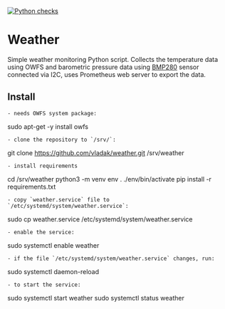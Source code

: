 [![Python checks](https://github.com/vladak/weather/actions/workflows/python-checks.yml/badge.svg)](https://github.com/vladak/weather/actions/workflows/python-checks.yml)

# Weather

Simple weather monitoring Python script. Collects the temperature data using
OWFS and barometric pressure data using [BMP280](https://www.adafruit.com/product/2651) sensor connected via I2C,
uses Prometheus web server to export the data.

## Install

```
- needs OWFS system package:
```
  sudo apt-get -y install owfs
```
- clone the repository to `/srv/`:
```
  git clone https://github.com/vladak/weather.git /srv/weather
```
- install requirements
```
  cd /srv/weather
  python3 -m venv env
  . ./env/bin/activate
  pip install -r requirements.txt
```
- copy `weather.service` file to `/etc/systemd/system/weather.service`:
```
  sudo cp weather.service /etc/systemd/system/weather.service
```
- enable the service:
```
  sudo systemctl enable weather
```
- if the file `/etc/systemd/system/weather.service` changes, run:
```
  sudo systemctl daemon-reload
```
- to start the service:
```
  sudo systemctl start weather
  sudo systemctl status weather
```
